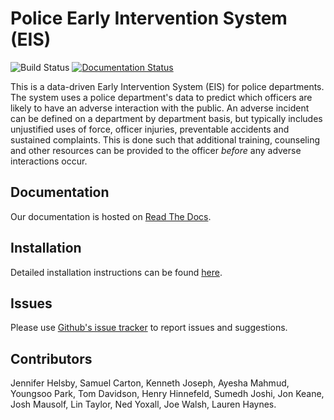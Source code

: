 # Police Early Intervention System (EIS) 

![Build Status](https://travis-ci.org/dssg/police-eis.svg)
[![Documentation Status](https://readthedocs.org/projects/police-eis/badge/?version=latest)](http://police-eis.readthedocs.org/en/latest/?badge=latest)

This is a data-driven Early Intervention System (EIS) for police departments. The system uses a police department's data to predict which officers are likely to have an adverse interaction with the public. An adverse incident can be defined on a department by department basis, but typically includes unjustified uses of force, officer injuries, preventable accidents and sustained complaints. This is done such that additional training, counseling and other resources can be provided to the officer _before_ any adverse interactions occur. 

## Documentation

Our documentation is hosted on [Read The Docs](https://police-eis.readthedocs.org/en/latest/). 

## Installation

Detailed installation instructions can be found [here](https://police-eis.readthedocs.org/en/latest/quickstart.html). 

## Issues

Please use [Github's issue tracker](https://github.com/dssg/police-eis/issues/new) to report issues and suggestions. 

## Contributors

Jennifer Helsby, Samuel Carton, Kenneth Joseph, Ayesha Mahmud, Youngsoo Park, Tom Davidson, Henry Hinnefeld, Sumedh Joshi, Jon Keane, Josh Mausolf, Lin Taylor, Ned Yoxall, Joe Walsh, Lauren Haynes. 
